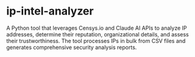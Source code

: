 # ip-intel-analyzer
A Python tool that leverages Censys.io and Claude AI APIs to analyze IP addresses, determine their reputation, organizational details, and assess their trustworthiness. The tool processes IPs in bulk from CSV files and generates comprehensive security analysis reports.
